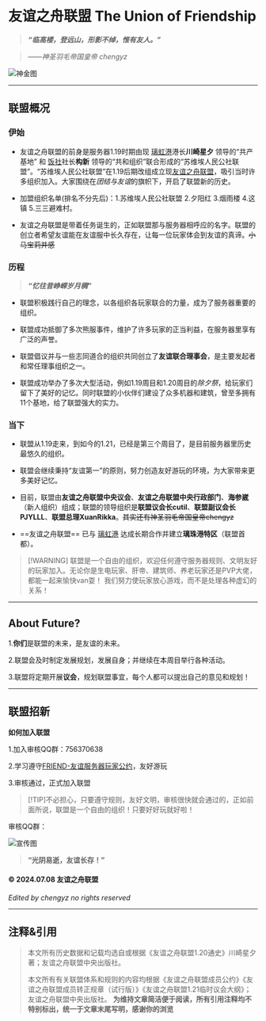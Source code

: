 # 友谊之舟联盟 The Union of Friendship

>  ***“临高楼，登远山，形影不绰，惟有友人。”***

>  *——神圣羽毛帝国皇帝 chengyz*

![神金图](./picture/YYZZLM1.webp)

---

## 联盟概况

### 伊始

- 友谊之舟联盟的前身是服务器1.19时期由现 [璃虹港](./LHG "男娘港")港长**川崎星夕** 领导的“共产基地” 和 [饭社](./FS "米哈游你服美食分享社")社长**构新** 领导的“共和组织”联合形成的“苏维埃人民公社联盟”。“苏维埃人民公社联盟”在1.19后期改组成立现[友谊之舟联盟](./YYZZLM "本页面还跳转，这辈子有了")，吸引当时许多组织加入。大家围绕在*团结与友谊*的旗帜下，开启了联盟新的历史。

- 加盟组织名单(排名不分先后)：1.苏维埃人民公社联盟 2.夕阳红 3.烟雨楼 4.这镇 5.三三避难村。

- 友谊之舟联盟是带着任务诞生的，正如联盟那与服务器相呼应的名字。联盟的创立者希望友谊能在友谊服中长久存在，让每一位玩家体会到友谊的真谛。~~小马宝莉并感~~

### 历程

>***“忆往昔峥嵘岁月稠”***

- 联盟积极践行自己的理念，以各组织各玩家联合的力量，成为了服务器重要的组织。

- 联盟成功抵御了多次熊服事件，维护了许多玩家的正当利益，在服务器里享有广泛的声誉。

- 联盟倡议并与一些志同道合的组织共同创立了**友谊联合理事会**，是主要发起者和常任理事组织之一。

- 联盟成功举办了多次大型活动，例如1.19周目和1.20周目的*除夕祭*，给玩家们留下了美好的记忆。同时联盟的小伙伴们建设了众多机器和建筑，曾至多拥有11个基地，给了联盟强大的实力。

### 当下

- 联盟从1.19走来，到如今的1.21，已经是第三个周目了，是目前服务器里历史最悠久的组织。

- 联盟会继续秉持“友谊第一”的原则，努力创造友好游玩的环境，为大家带来更多美好记忆。

- 目前，联盟由**友谊之舟联盟中央议会**、**友谊之舟联盟中央行政部门**、**海参崴**（新人组织）组成；联盟的领导组织是**联盟议会长cutil**、**联盟副议会长PJYLLL**、**联盟总理XuanRikka**。~~其实还有神圣羽毛帝国皇帝chengyz~~

- ==友谊之舟联盟== 已与 [璃虹港](./LHG "我说过，这就是南梁") 达成长期合作并建立**璃珠港特区**（联盟首都）。

> [!WARNING] 联盟是一个自由的组织，欢迎任何遵守服务器规则、文明友好的玩家加入。无论你是生电玩家、肝帝、建筑师、养老玩家还是PVP大佬，都能一起来愉快van耍！
> 我们努力使玩家放心游戏，而不是处理各种虚幻的关系！

***

## About Future?

1.**你们**是联盟的未来，是友谊的未来。

2.联盟会及时制定发展规划，发展自身；并继续在本周目举行各种活动。

3.联盟将定期开展**议会**，规划联盟事宜，每个人都可以提出自己的意见和规划！


***

## 联盟招新

**如何加入联盟**

1.加入审核QQ群：756370638

2.学习遵守[FRIEND-友谊服务器玩家公约](/rule "老大严选")，友好游玩

3.审核通过，正式加入联盟

> [!TIP]不必担心，只要遵守规则，友好文明，审核很快就会通过的，正如前面所说，联盟是一个自由的组织！只要好好玩就好啦！




审核QQ群：

![宣传图](./picture/YYZZLM2.webp)


> **“光阴易逝，友谊长存！”**

#### &copy; 2024.07.08 友谊之舟联盟
*Edited by chengyz no rights reserved*

***
## 注释&引用
> 本文所有历史数据和记载均选自或根据《友谊之舟联盟1.20通史》川崎星夕 著；友谊之舟联盟中央出版社。
> 
> 本文所有有关联盟体系和规则的内容均根据《友谊之舟联盟成员公约》《友谊之舟联盟成员转正规章（试行版）》《友谊之舟联盟1.21临时议会大纲》；友谊之舟联盟中央出版社。
> **为维持文章简洁便于阅读，所有引用注释均不特别标出，统一于文章末尾写明，感谢你的浏览**
